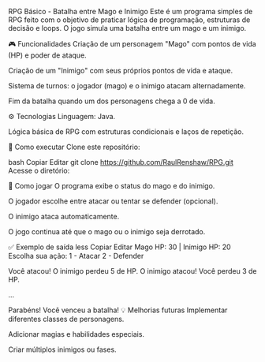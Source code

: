  RPG Básico - Batalha entre Mago e Inimigo
Este é um programa simples de RPG feito com o objetivo de praticar lógica de programação, estruturas de decisão e loops. O jogo simula uma batalha entre um mago e um inimigo.

🎮 Funcionalidades
Criação de um personagem "Mago" com pontos de vida (HP) e poder de ataque.

Criação de um "Inimigo" com seus próprios pontos de vida e ataque.

Sistema de turnos: o jogador (mago) e o inimigo atacam alternadamente.

Fim da batalha quando um dos personagens chega a 0 de vida.

⚙️ Tecnologias
Linguagem: Java.

Lógica básica de RPG com estruturas condicionais e laços de repetição.

🚀 Como executar
Clone este repositório:

bash
Copiar
Editar
git clone https://github.com/RaulRenshaw/RPG.git
Acesse o diretório:

📝 Como jogar
O programa exibe o status do mago e do inimigo.

O jogador escolhe entre atacar ou tentar se defender (opcional).

O inimigo ataca automaticamente.

O jogo continua até que o mago ou o inimigo seja derrotado.

✅ Exemplo de saída
less
Copiar
Editar
Mago HP: 30 | Inimigo HP: 20
Escolha sua ação:
1 - Atacar
2 - Defender

Você atacou! O inimigo perdeu 5 de HP.
O inimigo atacou! Você perdeu 3 de HP.

...

Parabéns! Você venceu a batalha!
💡 Melhorias futuras
Implementar diferentes classes de personagens.

Adicionar magias e habilidades especiais.

Criar múltiplos inimigos ou fases.
